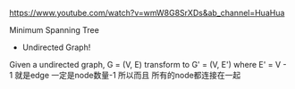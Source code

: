 https://www.youtube.com/watch?v=wmW8G8SrXDs&ab_channel=HuaHua

Minimum Spanning Tree
- Undirected Graph!

Given a undirected graph,
G = (V, E) transform to G' = (V, E')
where E' = V - 1 就是edge 一定是node数量-1 所以而且 所有的node都连接在一起
